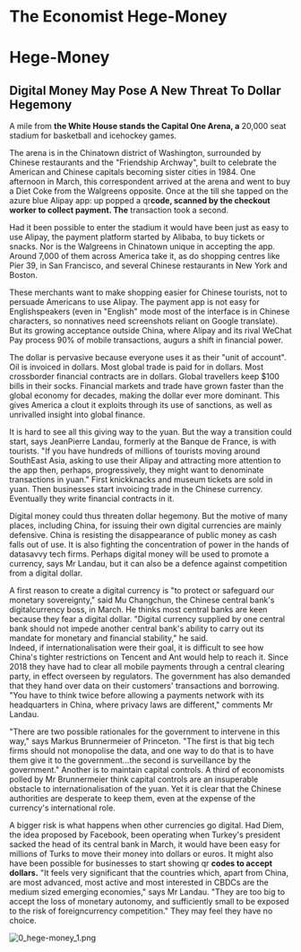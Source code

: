 # The Economist Hege-Money

# Hege-Money

## Digital Money May Pose A New Threat To Dollar Hegemony

A mile from **the White House stands the Capital One Arena, a** 20,000 seat stadium for basketball and icehockey games.

The arena is in the Chinatown district of Washington, surrounded by Chinese restaurants and the "Friendship Archway", built to celebrate the American and Chinese capitals becoming sister cities in 1984. One afternoon in March, this correspondent arrived at the arena and went to buy a Diet Coke from the Walgreens opposite. Once at the till she tapped on the azure blue Alipay app: up popped a qr**code, scanned by the checkout worker to collect payment. The** transaction took a second. 

Had it been possible to enter the stadium it would have been just as easy to use Alipay, the payment platform started by Alibaba, to buy tickets or snacks. Nor is the Walgreens in Chinatown unique in accepting the app. Around 7,000 of them across America take it, as do shopping centres like Pier 39, in San Francisco, and several Chinese restaurants in New York and Boston. 

These merchants want to make shopping easier for Chinese tourists, not to persuade Americans to use Alipay. The payment app is not easy for Englishspeakers (even in "English" mode most of the interface is in Chinese characters, so nonnatives need screenshots reliant on Google translate). But its growing acceptance outside China, where Alipay and its rival WeChat Pay process 90% of mobile transactions, augurs a shift in financial power.

The dollar is pervasive because everyone uses it as their "unit of account". Oil is invoiced in dollars. Most global trade is paid for in dollars. Most crossborder financial contracts are in dollars. Global travellers keep $100 bills in their socks. Financial markets and trade have grown faster than the global economy for decades, making the dollar ever more dominant. This gives America a clout it exploits through its use of sanctions, as well as unrivalled insight into global finance. 

It is hard to see all this giving way to the yuan. But the way a transition could start, says JeanPierre Landau, formerly at the Banque de France, is with tourists. "If you have hundreds of millions of tourists moving around SouthEast Asia, asking to use their Alipay and attracting more attention to the app then, perhaps, progressively, they might want to denominate transactions in yuan." First knickknacks and museum tickets are sold in yuan. Then businesses start invoicing trade in the Chinese currency. Eventually they write financial contracts in it. 

Digital money could thus threaten dollar hegemony. But the motive of many places, including China, for issuing their own digital currencies are mainly defensive. China is resisting the disappearance of public money as cash falls out of use. It is also fighting the concentration of power in the hands of datasavvy tech firms. Perhaps digital money will be used to promote a currency, says Mr Landau, but it can also be a defence against competition from a digital dollar.

A first reason to create a digital currency is "to protect or safeguard our monetary sovereignty," said Mu Changchun, the Chinese central bank's digitalcurrency boss, in March. He thinks most central banks are keen because they fear a digital dollar. "Digital currency supplied by one central bank should not impede another central bank's ability to carry out its mandate for monetary and financial stability," he said.  
Indeed, if internationalisation were their goal, it is difficult to see how China's tighter restrictions on Tencent and Ant would help to reach it. Since 2018 they have had to clear all mobile payments through a central clearing party, in effect overseen by regulators. The government has also demanded that they hand over data on their customers' transactions and borrowing. "You have to think twice before allowing a payments network with its headquarters in China, where privacy laws are different," comments Mr Landau.

"There are two possible rationales for the government to intervene in this way," says Markus Brunnermeier of Princeton. "The first is that big tech firms should not monopolise the data, and one way to do that is to have them give it to the government…the second is surveillance by the government."  Another is to maintain capital controls. A third of economists polled by Mr Brunnermeier think capital controls are an insuperable obstacle to internationalisation of the yuan. Yet it is clear that the Chinese authorities are desperate to keep them, even at the expense of the currency's international role.

A bigger risk is what happens when other currencies go digital. Had Diem, the idea proposed by Facebook, been operating when Turkey's president sacked the head of its central bank in March, it would have been easy for millions of Turks to move their money into dollars or euros. It might also have been possible for businesses to start showing qr **codes to accept dollars.** "It feels very significant that the countries which, apart from China, are most advanced, most active and most interested in CBDCs are the medium sized emerging economies," says Mr Landau. "They are too big to accept the loss of monetary autonomy, and sufficiently small to be exposed to the risk of foreigncurrency competition." They may feel they have no choice.

![0_hege-money_1.png](0_hege-money_1.png)